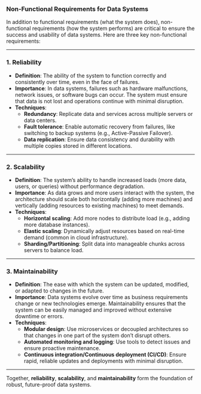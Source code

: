 ### Non-Functional Requirements for Data Systems

In addition to functional requirements (what the system does), non-functional requirements (how the system performs) are critical to ensure the success and usability of data systems. Here are three key non-functional requirements:

---

### 1. **Reliability**
   - **Definition**: The ability of the system to function correctly and consistently over time, even in the face of failures.
   - **Importance**: In data systems, failures such as hardware malfunctions, network issues, or software bugs can occur. The system must ensure that data is not lost and operations continue with minimal disruption.
   - **Techniques**:
     - **Redundancy**: Replicate data and services across multiple servers or data centers.
     - **Fault tolerance**: Enable automatic recovery from failures, like switching to backup systems (e.g., Active-Passive Failover).
     - **Data replication**: Ensure data consistency and durability with multiple copies stored in different locations.

---

### 2. **Scalability**
   - **Definition**: The system’s ability to handle increased loads (more data, users, or queries) without performance degradation.
   - **Importance**: As data grows and more users interact with the system, the architecture should scale both horizontally (adding more machines) and vertically (adding resources to existing machines) to meet demands.
   - **Techniques**:
     - **Horizontal scaling**: Add more nodes to distribute load (e.g., adding more database instances).
     - **Elastic scaling**: Dynamically adjust resources based on real-time demand (common in cloud infrastructure).
     - **Sharding/Partitioning**: Split data into manageable chunks across servers to balance load.

---

### 3. **Maintainability**
   - **Definition**: The ease with which the system can be updated, modified, or adapted to changes in the future.
   - **Importance**: Data systems evolve over time as business requirements change or new technologies emerge. Maintainability ensures that the system can be easily managed and improved without extensive downtime or errors.
   - **Techniques**:
     - **Modular design**: Use microservices or decoupled architectures so that changes in one part of the system don’t disrupt others.
     - **Automated monitoring and logging**: Use tools to detect issues and ensure proactive maintenance.
     - **Continuous integration/Continuous deployment (CI/CD)**: Ensure rapid, reliable updates and deployments with minimal disruption.

---

Together, **reliability**, **scalability**, and **maintainability** form the foundation of robust, future-proof data systems.

